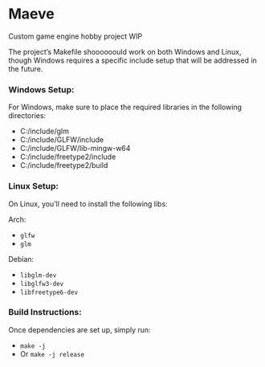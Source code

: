 # Maeve  
Custom game engine hobby project WIP

The project’s Makefile shoooooould work on both Windows and Linux, though Windows requires a specific include setup that will be addressed in the future.

### Windows Setup:  
For Windows, make sure to place the required libraries in the following directories:  
- C:/include/glm
- C:/include/GLFW/include  
- C:/include/GLFW/lib-mingw-w64
- C:/include/freetype2/include 
- C:/include/freetype2/build

### Linux Setup:  
On Linux, you’ll need to install the following libs:

Arch:
- `glfw`
- `glm`
    
Debian:
- `libglm-dev`
- `libglfw3-dev`
- `libfreetype6-dev`

### Build Instructions:  
Once dependencies are set up, simply run:

- `make -j`
- Or `make -j release`
